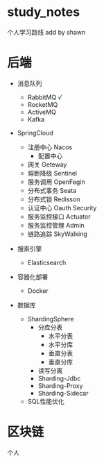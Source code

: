 # study_notes
个人学习路线 add by shawn

# 后端
- 消息队列
  - RabbitMQ    *<font color=#008000>√</font>*
  - RocketMQ
  - ActiveMQ
  - Kafka
- SpringCloud
  - 注册中心 Nacos
    - 配置中心
  - 网关 Geteway
  - 熔断降级 Sentinel
  - 服务调用 OpenFegin
  - 分布式事务 Seata
  - 分布式锁 Redisson
  - 认证中心 Oauth Security 
  - 服务监控接口 Actuator
  - 服务监控管理 Admin
  - 链路追踪 SkyWalking
  
- 搜索引擎
  - Elasticsearch
  
- 容器化部署
  - Docker
  
- 数据库
  - ShardingSphere
    - 分库分表 
      - 水平分表
      - 水平分库
      - 垂直分表
      - 垂直分库
    - 读写分离
    - Sharding-Jdbc
    - Sharding-Proxy
    - Sharding-Sidecar
  - SQL性能优化
    
# 区块链
  个人
